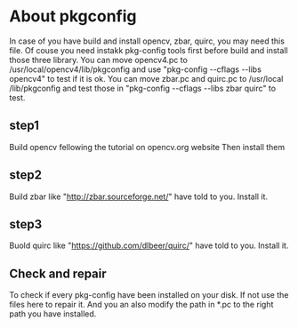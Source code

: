# About pkgconfig
In case of you have build and install opencv, zbar, quirc, you may need this file.  Of couse you need instakk pkg-config tools first before build and install those three library.
You can move opencv4.pc to /usr/local/opencv4/lib/pkgconfig and use "pkg-config --cflags --libs opencv4" to test if it is ok. 
You can move zbar.pc and quirc.pc to /usr/local /lib/pkgconfig and test those in "pkg-config --cflags --libs zbar quirc" to test.

## step1 
Build opencv fellowing the tutorial on opencv.org website
Then install them

## step2
Build zbar like "http://zbar.sourceforge.net/" have told to you.
Install it.

## step3
Buold quirc like "https://github.com/dlbeer/quirc/" have told to you.
Install it.

## Check and repair
To check  if every pkg-config have been installed on your disk. If not use the files here to repair it.
And you an also modify the path in *.pc to the right path you have installed.
